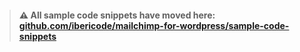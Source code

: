 > #### :warning: All sample code snippets have moved here: [github.com/ibericode/mailchimp-for-wordpress/sample-code-snippets](https://github.com/ibericode/mailchimp-for-wordpress/tree/master/sample-code-snippets)
